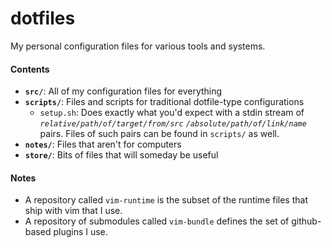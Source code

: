 dotfiles
========

My personal configuration files for various tools and systems.

#### Contents

*   **`src/`**: All of my configuration files for everything
*   **`scripts/`**: Files and scripts for traditional dotfile-type configurations
    *   `setup.sh`: Does exactly what you'd expect with a stdin stream of *`relative/path/of/target/from/src`* *`/absolute/path/of/link/name`* pairs. Files of such pairs can be found in `scripts/` as well.
*   **`notes/`**: Files that aren't for computers
*   **`store/`**: Bits of files that will someday be useful

#### Notes

*   A repository called `vim-runtime` is the subset of the runtime files that ship with vim that I use.
*   A repository of submodules called `vim-bundle` defines the set of github-based plugins I use.
